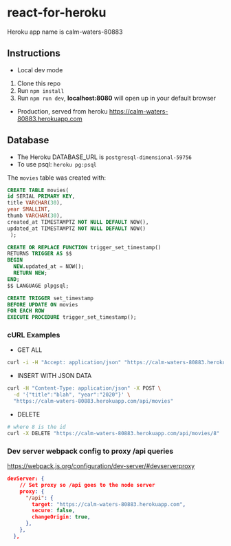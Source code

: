 # react-for-heroku

Heroku app name is calm-waters-80883

## Instructions

- Local dev mode

1. Clone this repo
2. Run `npm install`
3. Run `npm run dev`, **localhost:8080** will open up in your default browser

- Production, served from heroku
  <https://calm-waters-80883.herokuapp.com>

## Database

- The Heroku DATABASE_URL is `postgresql-dimensional-59756`
- To use psql: `heroku pg:psql`

The `movies` table was created with:

```sql
CREATE TABLE movies(
id SERIAL PRIMARY KEY,
title VARCHAR(30),
year SMALLINT,
thumb VARCHAR(30),
created_at TIMESTAMPTZ NOT NULL DEFAULT NOW(),
updated_at TIMESTAMPTZ NOT NULL DEFAULT NOW()
 );

CREATE OR REPLACE FUNCTION trigger_set_timestamp()
RETURNS TRIGGER AS $$
BEGIN
  NEW.updated_at = NOW();
  RETURN NEW;
END;
$$ LANGUAGE plpgsql;

CREATE TRIGGER set_timestamp
BEFORE UPDATE ON movies
FOR EACH ROW
EXECUTE PROCEDURE trigger_set_timestamp();

```

### cURL Examples

- GET ALL

```bash
curl -i -H "Accept: application/json" "https://calm-waters-80883.herokuapp.com/api/movies"
```

- INSERT WITH JSON DATA

```bash
curl -H "Content-Type: application/json" -X POST \
  -d '{"title":"blah", "year":"2020"}' \
  "https://calm-waters-80883.herokuapp.com/api/movies"
```

- DELETE

```bash
# where 8 is the id
curl -X DELETE "https://calm-waters-80883.herokuapp.com/api/movies/8"
```

### Dev server webpack config to proxy /api queries

<https://webpack.js.org/configuration/dev-server/#devserverproxy>

```json
devServer: {
    // Set proxy so /api goes to the node server
    proxy: {
      "/api": {
        target: "https://calm-waters-80883.herokuapp.com",
        secure: false,
        changeOrigin: true,
      },
    },
  },
```
